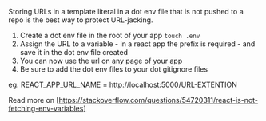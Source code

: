 Storing URLs in a template literal in a dot env file that is not pushed to a repo is the best way to protect URL-jacking.
1. Create a dot env file in the root of your app `touch .env`
2. Assign the URL to a variable - in a react app the prefix is required - and save it in the dot env file created
3. You can now use the url on any page of your app
4. Be sure to add the dot env files to your dot gitignore files

eg:
REACT_APP_URL_NAME = http://localhost:5000/URL-EXTENTION

Read more on [https://stackoverflow.com/questions/54720311/react-is-not-fetching-env-variables]

